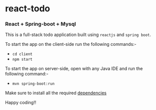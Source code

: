 # react-todo

### React + Spring-boot + Mysql

This is a full-stack todo application built using `reactjs` and `spring boot`.

To start the app on the client-side run the following commands:-
  - `cd client`
  - `npm start`
  
  
To start the app on server-side, open with any Java IDE and run the following command:-
  - `mvn spring-boot:run`
  

Make sure to install all the required [dependencies](https://github.com/Yaswanth820/react-todo/blob/main/dependencies.txt)

Happy coding!!

